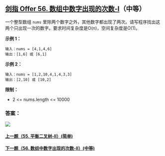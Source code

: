 ## [剑指 Offer 56. 数组中数字出现的次数-I](https://leetcode-cn.com/problems/shu-zu-zhong-shu-zi-chu-xian-de-ci-shu-lcof/)（中等）

一个整型数组 `nums` 里除两个数字之外，其他数字都出现了两次。请写程序找出这两个只出现一次的数字。要求时间复杂度是O(n)，空间复杂度是O(1)。



**示例 1：**

```
输入：nums = [4,1,4,6]
输出：[1,6] 或 [6,1]
```

**示例 2：**

```
输入：nums = [1,2,10,4,1,4,3,3]
输出：[2,10] 或 [10,2]
```



**限制：**

- 2 <= nums.length <= 10000



### 答案：



![](https://img-blog.csdnimg.cn/20200807155236311.png)

#### [上一题（55. 平衡二叉树-II）(简单)](https://github.com/sdwwld/leetCode/blob/master/src/main/java/com/wld/java/offer/剑指Offer55-II.md)

#### [下一题（56. 数组中数字出现的次数-II）(中等)](https://github.com/sdwwld/leetCode/blob/master/src/main/java/com/wld/java/offer/剑指Offer56-II.md)